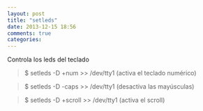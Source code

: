 ```yaml
---
layout: post
title: "setleds"
date: 2013-12-15 18:56
comments: true
categories: 
---
```

Controla los leds del teclado 

>$ setleds -D +num >> /dev/tty1  (activa el teclado numérico) 

>$ setleds -D -caps >> /dev/tty1 (desactiva las mayúsculas) 

>$ setleds -D +scroll >> /dev/tty1 (activa el scroll)

